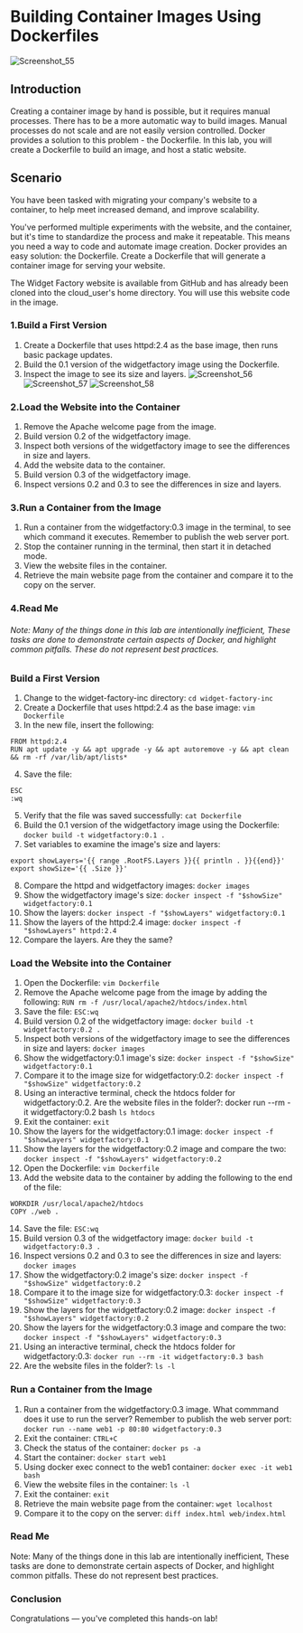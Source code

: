 # Building Container Images Using Dockerfiles
![Screenshot_55](https://user-images.githubusercontent.com/106797604/199972919-697e4844-44e8-426f-a2fa-285ddc3aa843.png)

## Introduction
Creating a container image by hand is possible, but it requires manual processes. There has to be a more automatic way to build images. Manual processes do not scale and are not easily version controlled. Docker provides a solution to this problem - the Dockerfile. In this lab, you will create a Dockerfile to build an image, and host a static website.

## Scenario
You have been tasked with migrating your company's website to a container, to help meet increased demand, and improve scalability.

You've performed multiple experiments with the website, and the container, but it's time to standardize the process and make it repeatable. This means you need a way to code and automate image creation. Docker provides an easy solution: the Dockerfile. Create a Dockerfile that will generate a container image for serving your website.

The Widget Factory website is available from GitHub and has already been cloned into the cloud_user's home directory. You will use this website code in the image.


### 1.Build a First Version
1. Create a Dockerfile that uses httpd:2.4 as the base image, then runs basic package updates.
2. Build the 0.1 version of the widgetfactory image using the Dockerfile.
3. Inspect the image to see its size and layers.
![Screenshot_56](https://user-images.githubusercontent.com/106797604/200051686-39340cec-3c42-4f94-abbb-8629a1f91ebe.png)
![Screenshot_57](https://user-images.githubusercontent.com/106797604/200051679-311d08f2-9c86-4f8a-93de-d3fc67805e3e.png)
![Screenshot_58](https://user-images.githubusercontent.com/106797604/200051685-dab39ab7-ab3a-404a-baae-b2371a033c78.png)

### 2.Load the Website into the Container
1. Remove the Apache welcome page from the image.
2. Build version 0.2 of the widgetfactory image.
3. Inspect both versions of the widgetfactory image to see the differences in size and layers.
4. Add the website data to the container.
5. Build version 0.3 of the widgetfactory image.
6. Inspect versions 0.2 and 0.3 to see the differences in size and layers.

### 3.Run a Container from the Image
1. Run a container from the widgetfactory:0.3 image in the terminal, to see which command it executes. Remember to publish the web server port.
2. Stop the container running in the terminal, then start it in detached mode.
3. View the website files in the container.
4. Retrieve the main website page from the container and compare it to the copy on the server.

### 4.Read Me

###### Note: Many of the things done in this lab are intentionally inefficient, These tasks are done to demonstrate certain aspects of Docker, and highlight common pitfalls. These do not represent best practices.


### Build a First Version
1. Change to the widget-factory-inc directory:
```cd widget-factory-inc```
2. Create a Dockerfile that uses httpd:2.4 as the base image:
```vim Dockerfile```
3. In the new file, insert the following:
```
FROM httpd:2.4
RUN apt update -y && apt upgrade -y && apt autoremove -y && apt clean && rm -rf /var/lib/apt/lists*
```
4. Save the file:
```
ESC
:wq
```
5. Verify that the file was saved successfully:
```cat Dockerfile```
6. Build the 0.1 version of the widgetfactory image using the Dockerfile:
```docker build -t widgetfactory:0.1 .```
7. Set variables to examine the image's size and layers:
```
export showLayers='{{ range .RootFS.Layers }}{{ println . }}{{end}}'
export showSize='{{ .Size }}'
```
8. Compare the httpd and widgetfactory images:
```docker images```
9. Show the widgetfactory image's size:
```docker inspect -f "$showSize" widgetfactory:0.1```
10. Show the layers:
```docker inspect -f "$showLayers" widgetfactory:0.1```
11. Show the layers of the httpd:2.4 image:
```docker inspect -f "$showLayers" httpd:2.4```
12. Compare the layers. Are they the same?

### Load the Website into the Container
1. Open the Dockerfile:
```vim Dockerfile```
2. Remove the Apache welcome page from the image by adding the following:
```RUN rm -f /usr/local/apache2/htdocs/index.html```
3. Save the file:
```ESC:wq```
4. Build version 0.2 of the widgetfactory image:
```docker build -t widgetfactory:0.2 .```
5. Inspect both versions of the widgetfactory image to see the differences in size and layers:
```docker images```
6. Show the widgetfactory:0.1 image's size:
```docker inspect -f "$showSize" widgetfactory:0.1```
7. Compare it to the image size for widgetfactory:0.2:
```docker inspect -f "$showSize" widgetfactory:0.2```
8. Using an interactive terminal, check the htdocs folder for widgetfactory:0.2. Are the website files in the folder?:
docker run --rm -it widgetfactory:0.2 bash
```ls htdocs```
9. Exit the container:
```exit```
10. Show the layers for the widgetfactory:0.1 image:
```docker inspect -f "$showLayers" widgetfactory:0.1```
11. Show the layers for the widgetfactory:0.2 image and compare the two:
```docker inspect -f "$showLayers" widgetfactory:0.2```
12. Open the Dockerfile:
```vim Dockerfile```
13. Add the website data to the container by adding the following to the end of the file:
```
WORKDIR /usr/local/apache2/htdocs
COPY ./web .
```
14. Save the file:
```ESC:wq```
15. Build version 0.3 of the widgetfactory image:
```docker build -t widgetfactory:0.3 .```
16. Inspect versions 0.2 and 0.3 to see the differences in size and layers:
```docker images```
17. Show the widgetfactory:0.2 image's size:
```docker inspect -f "$showSize" widgetfactory:0.2```
18. Compare it to the image size for widgetfactory:0.3:
```docker inspect -f "$showSize" widgetfactory:0.3```
19. Show the layers for the widgetfactory:0.2 image:
```docker inspect -f "$showLayers" widgetfactory:0.2```
20. Show the layers for the widgetfactory:0.3 image and compare the two:
```docker inspect -f "$showLayers" widgetfactory:0.3```
21. Using an interactive terminal, check the htdocs folder for widgetfactory:0.3:
```docker run --rm -it widgetfactory:0.3 bash```
22. Are the website files in the folder?:
```ls -l```

### Run a Container from the Image
1. Run a container from the widgetfactory:0.3 image. What commmand does it use to run the server? Remember to publish the web server port:
```docker run --name web1 -p 80:80 widgetfactory:0.3```
2. Exit the container:
```CTRL+C```
3. Check the status of the container:
```docker ps -a```
4. Start the container:
```docker start web1```
5. Using docker exec connect to the web1 container:
```docker exec -it web1 bash```
6. View the website files in the container:
```ls -l```
7. Exit the container:
```exit```
8. Retrieve the main website page from the container:
```wget localhost```
9. Compare it to the copy on the server:
```diff index.html web/index.html```

### Read Me
Note: Many of the things done in this lab are intentionally inefficient, These tasks are done to demonstrate certain aspects of Docker, and highlight common pitfalls. These do not represent best practices.

### Conclusion
Congratulations — you've completed this hands-on lab!
